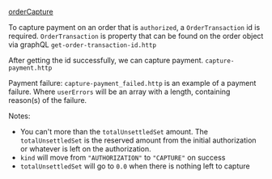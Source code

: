[orderCapture](https://shopify.dev/api/admin-graphql/2022-07/mutations/orderCapture)

To capture payment on an order that is `authorized`, a `OrderTransaction` id is required. `OrderTransaction` is property that can be found on the order object via graphQL
`get-order-transaction-id.http`

After getting the id successfully, we can capture payment. `capture-payment.http`

Payment failure:
`capture-payment_failed.http` is an example of a payment failure.
Where `userErrors` will be an array with a length, containing reason(s) of the failure.

Notes:

- You can't more than the `totalUnsettledSet` amount. The `totalUnsettledSet` is the reserved amount from the initial authorization or whatever is left on the authorization. 
- `kind` will move from `"AUTHORIZATION"` to `"CAPTURE"` on success
- `totalUnsettledSet` will go to `0.0` when there is nothing left to capture
